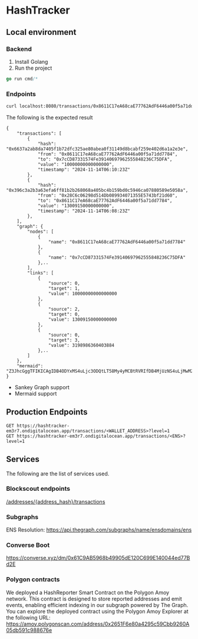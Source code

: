 # HashTracker


## Local environment

### Backend
1. Install Golang
2. Run the project

```go
go run cmd/* 
```

### Endpoints

```bash
curl localhost:8080/transactions/0x8611C17eA68caE77762AdF6446a00f5a71dd7784?level=1
```
The following is the expected result

```
{
	"transactions": [
		{
			"hash": "0x6637a2ab8da7405f1b72dfc325ae80abea0f31149d8bcabf259e402d6a1a2e3e",
			"from": "0x8611C17eA68caE77762AdF6446a00f5a71dd7784",
			"to": "0x7cCD87331574Fe39140697962555848236C75DFA",
			"value": "10000000000000000",
			"timestamp": "2024-11-14T06:10:23Z"
		},
		{
			"hash": "0x396c3a2b3a63efa6ff81b2b268068a405bc4b159bd0c5946ca07880589e5058a",
			"from": "0x28C6c06298d514Db089934071355E5743bf21d60",
			"to": "0x8611C17eA68caE77762AdF6446a00f5a71dd7784",
			"value": "13009150000000000",
			"timestamp": "2024-11-14T06:08:23Z"
		},
	],
	"graph": {
		"nodes": [
			{
				"name": "0x8611C17eA68caE77762AdF6446a00f5a71dd7784"
			},
			{
				"name": "0x7cCD87331574Fe39140697962555848236C75DFA"
			},..
		],
		"links": [
			{
				"source": 0,
				"target": 1,
				"value": 10000000000000000
			},
			{
				"source": 2,
				"target": 0,
				"value": 13009150000000000
			},
			{
				"source": 0,
				"target": 3,
				"value": 3198986360403884
			},..
		]
	},
	"mermaid": "Z3JhcGggTFIKICAgIDB4ODYxMS4uLjc3ODQtLT58My4yMCBtRVRIfDB4MjUzNS4uLjMwM2IKICAgIDB4ODYxMS4uLjc3ODQtLT58MjAuMDAgbUVUSHwweDAwMDAuLi5iRTU5CiAgICAweERGZDUuLi45NjNkLS0+fDIuMzggbUVUSHwweDg2MTEuLi43Nzg0CiAgICAweDg2MTEuLi43Nzg0LS0+fDEwLjAwIG1FVEh8MHg3Y0NELi4uNURGQQogICAgMHgyOEM2Li4uMWQ2MC0tPnw0Mi43MyBtRVRIfDB4ODYxMS4uLjc3ODQ="
}
```

- Sankey Graph support
- Mermaid support


## Production Endpoints

```
GET https://hashtracker-em3r7.ondigitalocean.app/transactions/<WALLET_ADDRESS>?level=1 
GET https://hashtracker-em3r7.ondigitalocean.app/transactions/<ENS>?level=1 
```

## Services
The following are the list of services used.

### Blockscout endpoints
[/addresses/{address_hash}/transactions](https://eth.blockscout.com/api-docs)

### Subgraphs
ENS Resolution: https://api.thegraph.com/subgraphs/name/ensdomains/ens

### Converse Boot
https://converse.xyz/dm/0x61C9AB5968b49905dE120C699E140044ed77Bd2E

### Polygon contracts
We deployed a HashReporter Smart Contract on the Polygon Amoy network. This contract is designed to store reported addresses and emit events, enabling efficient indexing in our subgraph powered by The Graph.
You can explore the deployed contract using the Polygon Amoy Explorer at the following URL:
https://amoy.polygonscan.com/address/0x2651F6e80a4295c59Cbb9260A05db591c988676e


